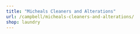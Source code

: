 ```yaml
---
title: "Micheals Cleaners and Alterations"
url: /campbell/micheals-cleaners-and-alterations/
shop: laundry
---
```

